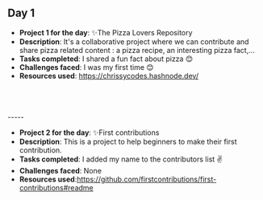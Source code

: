 ## Day 1

- **Project 1 for the day**: ✨The Pizza Lovers Repository
- **Description**: It's a collaborative project where we can contribute and share pizza related content : a pizza recipe, an interesting pizza fact,...
- **Tasks completed**: I shared a fun fact about pizza 😊
- **Challenges faced**: I was my first time 😊
- **Resources used**: https://chrissycodes.hashnode.dev/
<br>
<br>
<br>
-----
<br>

- **Project 2 for the day**: ✨First contributions
- **Description**: This is a project to help beginners to make their first contribution.
- **Tasks completed**: I added my name to the contributors list ✌️
- **Challenges faced**: None
- **Resources used**:https://github.com/firstcontributions/first-contributions#readme



